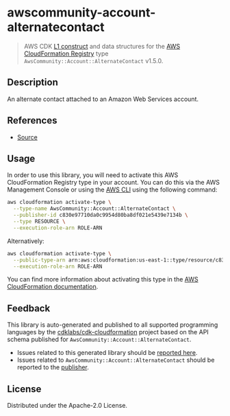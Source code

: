 # awscommunity-account-alternatecontact

> AWS CDK [L1 construct] and data structures for the [AWS CloudFormation Registry] type `AwsCommunity::Account::AlternateContact` v1.5.0.

[L1 construct]: https://docs.aws.amazon.com/cdk/latest/guide/constructs.html
[AWS CloudFormation Registry]: https://docs.aws.amazon.com/AWSCloudFormation/latest/UserGuide/registry.html

## Description

An alternate contact attached to an Amazon Web Services account.

## References

* [Source](https://github.com/aws-cloudformation/community-registry-extensions.git)

## Usage

In order to use this library, you will need to activate this AWS CloudFormation Registry type in your account. You can do this via the AWS Management Console or using the [AWS CLI](https://aws.amazon.com/cli/) using the following command:

```sh
aws cloudformation activate-type \
  --type-name AwsCommunity::Account::AlternateContact \
  --publisher-id c830e97710da0c9954d80ba8df021e5439e7134b \
  --type RESOURCE \
  --execution-role-arn ROLE-ARN
```

Alternatively:

```sh
aws cloudformation activate-type \
  --public-type-arn arn:aws:cloudformation:us-east-1::type/resource/c830e97710da0c9954d80ba8df021e5439e7134b/AwsCommunity-Account-AlternateContact \
  --execution-role-arn ROLE-ARN
```

You can find more information about activating this type in the [AWS CloudFormation documentation](https://docs.aws.amazon.com/AWSCloudFormation/latest/UserGuide/registry-public.html).

## Feedback

This library is auto-generated and published to all supported programming languages by the [cdklabs/cdk-cloudformation] project based on the API schema published for `AwsCommunity::Account::AlternateContact`.

* Issues related to this generated library should be [reported here](https://github.com/cdklabs/cdk-cloudformation/issues/new?title=Issue+with+%40cdk-cloudformation%2Fawscommunity-account-alternatecontact+v1.5.0).
* Issues related to `AwsCommunity::Account::AlternateContact` should be reported to the [publisher](https://github.com/aws-cloudformation/community-registry-extensions.git).

[cdklabs/cdk-cloudformation]: https://github.com/cdklabs/cdk-cloudformation

## License

Distributed under the Apache-2.0 License.
